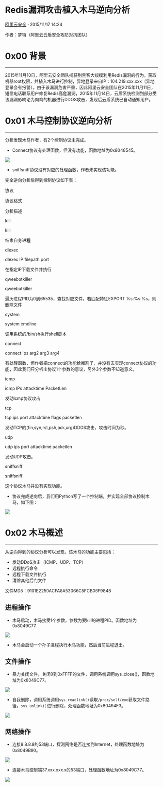 # Redis漏洞攻击植入木马逆向分析

[ 阿里云安全](/author/阿里云安全) · 2015/11/17 14:24

作者：梦特（阿里云云盾安全攻防对抗团队）

# 0x00 背景

* * *

2015年11月10日，阿里云安全团队捕获到黑客大规模利用Redis漏洞的行为，获取机器root权限，并植入木马进行控制，异地登录来自IP：104.219.xxx.xxx（异地登录会有报警）。由于该漏洞危害严重，因此阿里云安全团队在2015年11月11日，短信电话联系用户修复Redis高危漏洞，2015年11月14日，云盾系统检测到部分受该漏洞影响沦为肉鸡的机器进行DDOS攻击，发现后云盾系统已自动通知用户。

# 0x01 木马控制协议逆向分析

* * *

分析发现木马作者，有2个控制协议未完成。

  * Connect协议有处理函数，但没有功能，函数地址为0x8048545。

![](http://static.wooyun.org//drops/20151117/2015111705143193322127.png)

  * sniffsniff协议没有对应的处理函数，作者未实现该功能。

完全逆向分析后得到控制协议如下表：

协议

协议格式

分析描述

kill

kill

结束自身进程

dlexec

dlexec IP filepath port

在指定IP下载文件并执行

qweebotkiller

qweebotkiller

遍历进程PID为0到65535，查找对应文件，若匹配特征EXPORT %s:%s:%s，则删除文件

system

system cmdline

调用系统的/bin/sh执行shell脚本

connect

connect ips arg2 arg3 arg4

有处理函数，但作者把connect的功能给阉割了，并没有去实现connect协议的功能，因此我们只分析出协议1个参数的意议，另外3个参数不知道意义。

icmp

icmp IPs attacktime PacketLen

发动icmp协议攻击

tcp

tcp ips port attacktime flags packetlen

发动TCP的(fin,syn,rst,psh,ack,urg)DDOS攻击，攻击时间为秒。

udp

udp ips port attacktime packetlen

发动UDP攻击。

sniffsniff

sniffsniff

这个协议木马并没有实现功能。

  * 协议完成逆向后，我们用Python写了一个控制端，并实现全部协议控制木马，如下图：

![](http://static.wooyun.org//drops/20151117/2015111705143496654223.png)

# 0x02 木马概述

* * *

从逆向得到的协议分析可以发现，该木马的功能主要包括：

  * 发动DDoS攻击（ICMP、UDP、TCP）
  * 远程执行命令
  * 远程下载文件执行
  * 清除其他后门文件

文件MD5：9101E2250ACFA8A53066C5FCB06F9848

## 进程操作

  * 木马启动，木马接受1个参数，参数为要kill的进程PID。函数地址为0x8049C77.

![](http://static.wooyun.org//drops/20151117/2015111705143547127319.png)

  * 木马会启动一个孙子进程执行木马功能，然后当前进程退出。

## 文件操作

  * 暴力关闭文件，关闭0到0xFFFF的文件，调用系统调用sys_close()，函数地址为0x8049C77。

![](http://static.wooyun.org//drops/20151117/2015111705143724045418.png)

  * 自我删除，调用系统调用`sys_readlink()`读取`/proc/self/exe`获取文件路径，`sys_unlink()`进行删除，处理函数地址为0x80494F3。

![](http://static.wooyun.org//drops/20151117/2015111705143994497512.png)

## 网络操作

  * 连接8.8.8.8的53端口，探测网络是否连接到Internet，处理函数地址为0x8049B90。

![](http://static.wooyun.org//drops/20151117/201511170514414532769.png)

  * 连接木马控制端37.xxx.xxx.x的53端口，处理函数地址为0x8049C77。

![](http://static.wooyun.org//drops/20151117/201511170514438152078.png)

